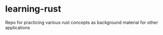# learning-rust
Repo for practicing various rust concepts as background material for other applications

